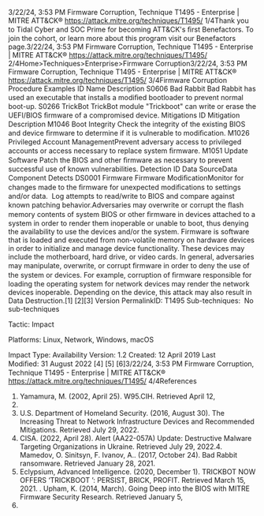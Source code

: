3/22/24, 3:53 PM Firmware Corruption, Technique T1495 - Enterprise | MITRE ATT&CK®
https://attack.mitre.org/techniques/T1495/ 1/4Thank you to Tidal Cyber and SOC Prime for becoming ATT&CK's ﬁrst Benefactors. To join the cohort, or learn more about this program visit our
Benefactors page.3/22/24, 3:53 PM Firmware Corruption, Technique T1495 - Enterprise | MITRE ATT&CK®
https://attack.mitre.org/techniques/T1495/ 2/4Home>Techniques>Enterprise>Firmware Corruption3/22/24, 3:53 PM Firmware Corruption, Technique T1495 - Enterprise | MITRE ATT&CK®
https://attack.mitre.org/techniques/T1495/ 3/4Firmware Corruption
Procedure Examples
ID Name Description
S0606 Bad Rabbit Bad Rabbit has used an executable that installs a modiﬁed bootloader to prevent normal boot-up.
S0266 TrickBot TrickBot module "Trickboot" can write or erase the UEFI/BIOS ﬁrmware of a compromised device.
Mitigations
ID Mitigation Description
M1046 Boot Integrity Check the integrity of the existing BIOS and device ﬁrmware to determine if it is vulnerable to
modiﬁcation.
M1026 Privileged Account
ManagementPrevent adversary access to privileged accounts or access necessary to replace system
ﬁrmware.
M1051 Update Software Patch the BIOS and other ﬁrmware as necessary to prevent successful use of known
vulnerabilities.
Detection
ID Data SourceData Component Detects
DS0001 Firmware Firmware
ModiﬁcationMonitor for changes made to the ﬁrmware for unexpected modiﬁcations to settings and/or
data.  Log attempts to read/write to BIOS and compare against known patching behavior.Adversaries may overwrite or corrupt the ﬂash memory contents of system BIOS or other ﬁrmware in devices attached to a system in order to
render them inoperable or unable to boot, thus denying the availability to use the devices and/or the system. Firmware is software that is
loaded and executed from non-volatile memory on hardware devices in order to initialize and manage device functionality. These devices
may include the motherboard, hard drive, or video cards.
In general, adversaries may manipulate, overwrite, or corrupt ﬁrmware in order to deny the use of the system or devices. For example,
corruption of ﬁrmware responsible for loading the operating system for network devices may render the network devices inoperable.
Depending on the device, this attack may also result in Data Destruction.[1]
[2][3]
Version PermalinkID: T1495
Sub-techniques:  No sub-techniques

Tactic: Impact

Platforms: Linux, Network, Windows, macOS

Impact Type: Availability
Version: 1.2
Created: 12 April 2019
Last Modiﬁed: 31 August 2022
[4]
[5]
[6]3/22/24, 3:53 PM Firmware Corruption, Technique T1495 - Enterprise | MITRE ATT&CK®
https://attack.mitre.org/techniques/T1495/ 4/4References
1. Yamamura, M. (2002, April 25). W95.CIH. Retrieved April 12,
2019.
2. U.S. Department of Homeland Security. (2016, August 30).
The Increasing Threat to Network Infrastructure Devices and
Recommended Mitigations. Retrieved July 29, 2022.
3. CISA. (2022, April 28). Alert (AA22-057A) Update: Destructive
Malware Targeting Organizations in Ukraine. Retrieved July
29, 2022.4. Mamedov, O. Sinitsyn, F. Ivanov, A.. (2017, October 24). Bad
Rabbit ransomware. Retrieved January 28, 2021.
5. Eclypsium, Advanced Intelligence. (2020, December 1).
TRICKBOT NOW OFFERS ‘TRICKBOOT ’: PERSIST, BRICK,
PROFIT. Retrieved March 15, 2021.
. Upham, K. (2014, March). Going Deep into the BIOS with
MITRE Firmware Security Research. Retrieved January 5,
2016.